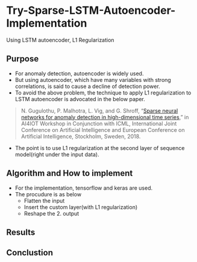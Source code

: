 # Try-Sparse-LSTM-Autoencoder-Implementation
Using LSTM autoencoder, L1 Regularization

## Purpose

* For anomaly detection, autoencoder is widely used.
* But using autoencoder, which have many variables with strong correlations, is said to cause a decline of detection power.
* To avoid the above problem, the technique to apply L1 regularization to LSTM autoencoder is advocated in the below paper.
>N. Gugulothu, P. Malhotra, L. Vig, and G. Shroff, “[Sparse neural networks for anomaly detection in high-dimensional time series](https://kas.pr/ics-research/dataset_ghl_1),” in AI4IOT Workshop in Conjunction with ICML, International Joint Conference on Artificial Intelligence and European Conference on Artificial Intelligence, Stockholm, Sweden, 2018.
* The point is to use L1 regularization at the second layer of sequence model(right under the input data).
## Algorithm and How to implement

* For the implementation, tensorflow and keras are used.
* The procudure is as below
  * Flatten the input
  * Insert the custom layer(with L1 regularization)
  * Reshape the 2. output

## Results


## Conclustion

